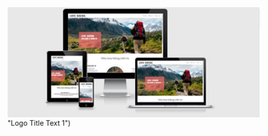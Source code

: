 ![alt text](https://github.com/KonstantinaStrantzali/Lovehiking.webpage/blob/main/picture.png) "Logo Title Text 1") 